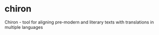 # chiron
Chiron - tool for aligning pre-modern and literary texts with translations in multiple languages
